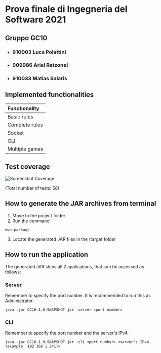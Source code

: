 # Prova finale di Ingegneria del Software 2021
## Gruppo GC10

- ### 910003 Luca Polattini 
- ### 909986 Ariel Ratzonel  
- ### 910033 Matias Salaris



## Implemented functionalities 

| Functionality | 
|:-----------------------|
| Basic rules | 
| Complete rules |
| Socket | 
| CLI | 
| Multiple games |




## Test coverage 
![Screenshot Coverage](https://github.com/LucaPolattini/ing-sw-2021-polattini-ratzonel-salaris/blob/master/Coverage/Coverage_final.JPG?raw=true)

(Total number of tests: 58)



## How to generate the JAR archives from terminal
1. Move to the project folder
2. Run the command 
```
mvn package 
```
3. Locate the generated JAR files in the /target folder



## How to run the application
The generated JAR ships all 2 applications, that can be accessed as follows:

### Server
Remember to specify the port number.
It is recommended to run this as Administrator.
```
java -jar GC10-1.0-SNAPSHOT.jar -server <port number>
```
### CLI
Remember to specify the port number and the server's IPv4.
```
java -jar GC10-1.0-SNAPSHOT.jar -cli <port number> <server's IPv4 (example: 192 168 1 241)>
```
